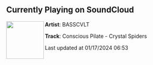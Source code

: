 ## Currently Playing on SoundCloud

[<img align="left" width="100" src="https://i1.sndcdn.com/artworks-hCfzGMa9DUvN28Fy-ezeXDA-t500x500.jpg">](https://soundcloud.com/basscvlt/conscious-pilate-crystal?in=consciouspilate/sets/2023a1)

**Artist**: BASSCVLT 

**Track**: Conscious Pilate - Crystal Spiders

Last updated at 01/17/2024 06:53

